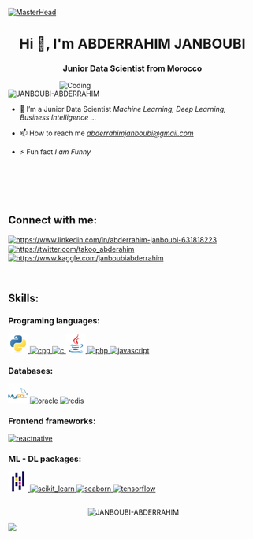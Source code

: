 [![MasterHead](https://arrayflaircom.files.wordpress.com/2021/06/bi-dashboard.gif)](https://JANBOUBI-ABDERRAHIM.io)
<h1 align="center">Hi 👋, I'm ABDERRAHIM JANBOUBI</h1>
<h3 align="center">Junior Data Scientist from Morocco</h3>
<img align="right" alt="Coding" width="400" src="https://dist.neo4j.com/wp-content/uploads/20220112171158/data-science-3.gif">

<p align="left">
  <img src="https://komarev.com/ghpvc/?username=JANBOUBI-ABDERRAHIM&label=Profile%20views&color=0e75b6&style=flat" alt="JANBOUBI-ABDERRAHIM" />
</p>

- 🌱 I’m a Junior Data Scientist *Machine Learning, Deep Learning, Business Intelligence ...*

- 📫 How to reach me *abderrahimjanboubi@gmail.com*

- ⚡ Fun fact *I am Funny*

<br>
<br>
<br>
<br>
<h2 align="left">Connect with me:</h2>
<p align="left">
  <a href="https://www.linkedin.com/in/abderrahim-janboubi-631818223" target="blank">
    <img align="center" src="https://raw.githubusercontent.com/rahuldkjain/github-profile-readme-generator/master/src/images/icons/Social/linked-in-alt.svg" alt="https://www.linkedin.com/in/abderrahim-janboubi-631818223" height="30" width="50" />
  </a>
  <a href="https://twitter.com/takoo_abderahim" target="blank">
    <img align="center" src="https://raw.githubusercontent.com/rahuldkjain/github-profile-readme-generator/master/src/images/icons/Social/twitter.svg" alt="https://twitter.com/takoo_abderahim" height="30" width="50" />
  </a>
  <a href="https://www.kaggle.com/janboubiabderrahim" target="blank">
    <img align="center" src="https://raw.githubusercontent.com/rahuldkjain/github-profile-readme-generator/master/src/images/icons/Social/kaggle.svg" alt="https://www.kaggle.com/janboubiabderrahim" height="30" width="50" />
  </a>
</p>

<br>
<h2 align="left">Skills:</h2>

<h3 align="left">Programing languages:</h3>
<p align="left">
  <a href="https://www.python.org" target="_blank" rel="noreferrer">
    <img src="https://raw.githubusercontent.com/devicons/devicon/master/icons/python/python-original.svg" alt="python" width="40" height="40"/>
  </a>
  <a href="https://cplusplus.com/" target="_blank" rel="noreferrer">
    <img src="https://github.com/rahuldkjain/github-profile-readme-generator/blob/master/src/images/icons/ProgrammingLanguages/cpp.svg" alt="cpp" width="40" height="40"/>
  </a>
  <a href="https://www.cprogramming.com/" target="_blank" rel="noreferrer">
    <img src="https://github.com/rahuldkjain/github-profile-readme-generator/blob/master/src/images/icons/ProgrammingLanguages/c.svg" alt="c" width="40" height="40"/>
  </a>
  <a href="https://www.java.com" target="_blank" rel="noreferrer">
    <img src="https://raw.githubusercontent.com/devicons/devicon/master/icons/java/java-original.svg" alt="java" width="40" height="40"/>
  </a>
  <a href="https://www.php.net/" target="_blank" rel="noreferrer">
    <img src="https://github.com/rahuldkjain/github-profile-readme-generator/blob/master/src/images/icons/ProgrammingLanguages/php.svg" alt="php" width="40" height="40"/>
  </a>
  <a href="https://www.javascript.com/" target="_blank" rel="noreferrer">
    <img src="https://github.com/rahuldkjain/github-profile-readme-generator/blob/master/src/images/icons/ProgrammingLanguages/javascript.svg" alt="javascript" width="40" height="40"/>
  </a>
</p>

<h3 align="left">Databases:</h3>
<p align="left">
  <a href="https://www.mysql.com/" target="_blank" rel="noreferrer">
    <img src="https://raw.githubusercontent.com/devicons/devicon/master/icons/mysql/mysql-original-wordmark.svg" alt="mysql" width="40" height="40"/>
  </a>
  <a href="https://www.oracle.com/id/" target="_blank" rel="noreferrer">
    <img src="https://github.com/rahuldkjain/github-profile-readme-generator/blob/master/src/images/icons/Database/oracle.svg" alt="oracle" width="40" height="40"/>
  </a>
  <a href="https://redis.io/" target="_blank" rel="noreferrer">
    <img src="https://github.com/rahuldkjain/github-profile-readme-generator/blob/master/src/images/icons/Database/redis.svg" alt="redis" width="40" height="40"/>
  </a>
</p>

<h3 align="left">Frontend frameworks:</h3>
<p align="left">
  <a href="https://reactnative.dev/" target="_blank" rel="noreferrer">
    <img src="https://github.com/rahuldkjain/github-profile-readme-generator/blob/master/src/images/icons/MobileAppDevelopment/reactnative.svg" alt="reactnative" width="40" height="40"/>
  </a>
</p>

<h3 align="left">ML - DL packages:</h3>
<p align="left">
  <a href="https://pandas.pydata.org/" target="_blank" rel="noreferrer">
    <img src="https://raw.githubusercontent.com/devicons/devicon/2ae2a900d2f041da66e950e4d48052658d850630/icons/pandas/pandas-original.svg" alt="pandas" width="40" height="40"/>
  </a>
  <a href="https://scikit-learn.org/" target="_blank" rel="noreferrer">
    <img src="https://upload.wikimedia.org/wikipedia/commons/0/05/Scikit_learn_logo_small.svg" alt="scikit_learn" width="40" height="40"/>
  </a>
  <a href="https://seaborn.pydata.org/" target="_blank" rel="noreferrer">
    <img src="https://seaborn.pydata.org/_images/logo-mark-lightbg.svg" alt="seaborn" width="40" height="40"/>
  </a>
  <a href="https://www.tensorflow.org" target="_blank" rel="noreferrer">
    <img src="https://www.vectorlogo.zone/logos/tensorflow/tensorflow-icon.svg" alt="tensorflow" width="40" height="40"/>
  </a>
</p>

<h2 align="left"></h2>
<p align="center">&nbsp;<img align="center" src="https://github-readme-stats.vercel.app/api?username=JANBOUBI-ABDERRAHIM&show_icons=true&locale=en" alt="JANBOUBI-ABDERRAHIM" /></p>

![](https://hit.yhype.me/github/profile?user_id=81822929)
